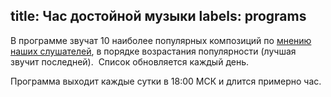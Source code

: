 title: Час достойной музыки
labels: programs
---
В программе звучат 10 наиболее популярных композиций по [мнению наших
слушателей](/jabber.html), в порядке возрастания популярности (лучшая звучит
последней).  Список обновляется каждый день.

Программа выходит каждые сутки в 18:00 МСК и длится примерно час.
